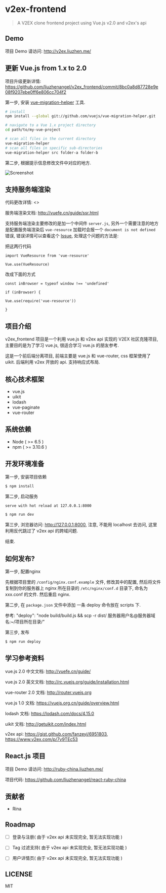 # v2ex-frontend

> A V2EX clone frontend project using Vue.js v2.0 and v2ex's api

## Demo

项目 Demo 请访问: <http://v2ex.liuzhen.me/>

## 更新 Vue.js from 1.x to 2.0

项目升级更新详情: <https://github.com/liuzhenangel/v2ex_frontend/commit/8bc0a8d87728e9e08f9207ebe0ff6e806cc704f2>

第一步, 安装 [vue-migration-helper](https://github.com/vuejs/vue-migration-helper) 工具.


``` sh
# install
npm install --global git://github.com/vuejs/vue-migration-helper.git

# navigate to a Vue 1.x project directory
cd path/to/my-vue-project

# scan all files in the current directory
vue-migration-helper
# scan all files in specific sub-directories
vue-migration-helper src folder-a folder-b
```


第二步, 根据提示信息修改文件中对应的地方.

![Screenshot](http://i.imgur.com/aHh5TfR.png)

## 支持服务端渲染

代码更改详情: <>

服务端渲染文档: <http://vuefe.cn/guide/ssr.html>

支持服务端渲染主要修改的是加一个中间件 `server.js`, 另外一个需要注意的地方是配置服务端渲染后 `vue-resource` 加载时会报一个 `document is not defined` 错误, 错误详情可以查看这个 [Issue](https://github.com/vuejs/vue-resource/issues/455), 处理这个问题的方法是: 

把这两行代码 


`import VueResource from 'vue-resource'`

`Vue.use(VueResource)`


改成下面的方式

`const inBrowser = typeof window !== 'undefined'`

`if (inBrowser) {`

   `Vue.use(require('vue-resource'))`
   
`}`


## 项目介绍

v2ex_frontend 项目是一个利用 vue.js 和 v2ex api 实现的 V2EX 社区克隆项目, 主要目的是为了学习 vue.js, 很适合学习 vue.js 的朋友参考.

这是一个前后端分离项目, 前端主要是 vue.js 和 vue-router, css 框架使用了 uikit. 后端利用 v2ex 开放的 api. 支持响应式布局.

## 核心技术框架

* vue.js
* uikit
* lodash
* vue-paginate
* vue-router

## 系统依赖

* Node ( >= 6.5 )
* npm ( >= 3.10.6 )

## 开发环境准备

第一步, 安装项目依赖

```bash
$ npm install
```


第二步, 启动服务

```bash
serve with hot reload at 127.0.0.1:8000

$ npm run dev
```

第三步, 浏览器访问: <http://127.0.0.1:8000>, 注意, 不能用 localhost 去访问, 这里利用反代跳过了 v2ex api 的跨域问题.

结束.

## 如何发布?

第一步, 配置nginx

先根据项目里的 `/config/nginx.conf.example` 文件, 修改其中的配置, 然后将文件复制到你的服务器上 nginx 所在目录的 `/etc/nginx/conf.d` 目录下, 命名为 xxx.conf 的文件. 然后重启 nginx.


第二步, 在 `package.json` 文件中添加 一条 deploy 命令放在 scripts 下.

参考: "deploy": "node build/build.js && scp -r dist/ 服务器用户名@服务器域名:~/项目所在目录/"


第三步, 发布

```bash
$ npm run deploy
```

## 学习参考资料
vue.js 2.0 中文文档: <http://vuefe.cn/guide/>

vue.js 2.0 英文文档: <http://rc.vuejs.org/guide/installation.html>

vue-router 2.0 文档: <http://router.vuejs.org>

vue.js 1.0 文档: <https://vuejs.org.cn/guide/overview.html>

lodash 文档: <https://lodash.com/docs/4.15.0>

uikit 文档: <http://getuikit.com/index.html>

v2ex api: <https://gist.github.com/fanzeyi/6951803>, <https://www.v2ex.com/p/7v9TEc53>

## React.js 项目

项目 Demo 请访问: <http://ruby-china.liuzhen.me/>

项目代码: <https://github.com/liuzhenangel/react-ruby-china>

## 贡献者

* Rina

## Roadmap

- [ ] 登录与注册( 由于 v2ex api 未实现完全, 暂无法实现功能 )

- [ ] Tag 过滤支持( 由于 v2ex api 未实现完全, 暂无法实现功能 )

- [ ] 用户详情页( 由于 v2ex api 未实现完全, 暂无法实现功能 )

## LICENSE

MIT
